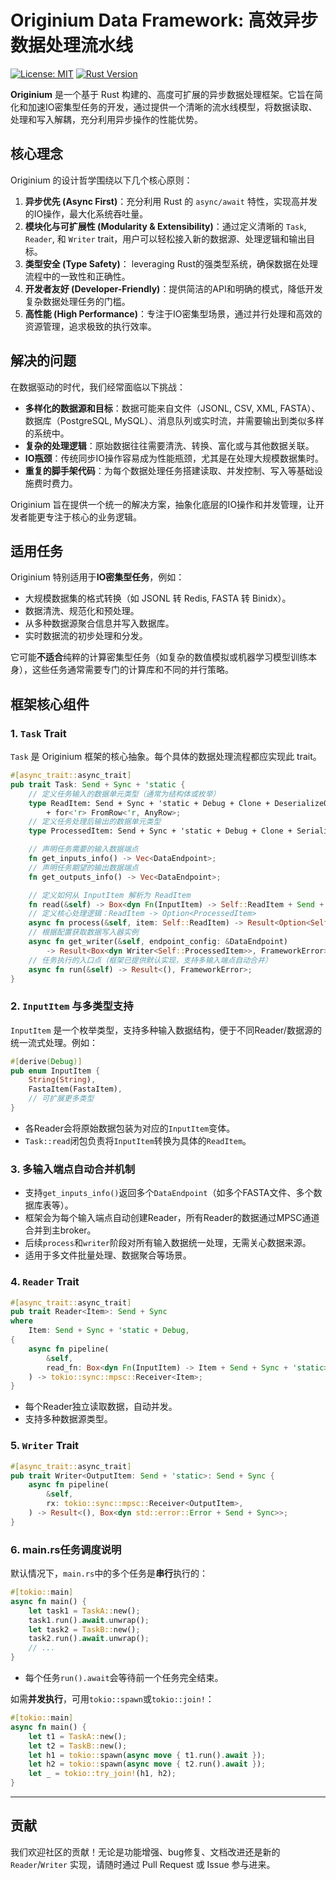 # Originium Data Framework: 高效异步数据处理流水线

[![License: MIT](https://img.shields.io/badge/License-MIT-yellow.svg)](https://opensource.org/licenses/MIT) [![Rust Version](https://img.shields.io/badge/rust-1.70%2B-blue.svg)](https://www.rust-lang.org)

**Originium** 是一个基于 Rust 构建的、高度可扩展的异步数据处理框架。它旨在简化和加速IO密集型任务的开发，通过提供一个清晰的流水线模型，将数据读取、处理和写入解耦，充分利用异步操作的性能优势。

## 核心理念

Originium 的设计哲学围绕以下几个核心原则：

1.  **异步优先 (Async First)**：充分利用 Rust 的 `async/await` 特性，实现高并发的IO操作，最大化系统吞吐量。
2.  **模块化与可扩展性 (Modularity & Extensibility)**：通过定义清晰的 `Task`, `Reader`, 和 `Writer` trait，用户可以轻松接入新的数据源、处理逻辑和输出目标。
3.  **类型安全 (Type Safety)**： leveraging Rust的强类型系统，确保数据在处理流程中的一致性和正确性。
4.  **开发者友好 (Developer-Friendly)**：提供简洁的API和明确的模式，降低开发复杂数据处理任务的门槛。
5.  **高性能 (High Performance)**：专注于IO密集型场景，通过并行处理和高效的资源管理，追求极致的执行效率。

## 解决的问题

在数据驱动的时代，我们经常面临以下挑战：

*   **多样化的数据源和目标**：数据可能来自文件（JSONL, CSV, XML, FASTA）、数据库（PostgreSQL, MySQL）、消息队列或实时流，并需要输出到类似多样的系统中。
*   **复杂的处理逻辑**：原始数据往往需要清洗、转换、富化或与其他数据关联。
*   **IO瓶颈**：传统同步IO操作容易成为性能瓶颈，尤其是在处理大规模数据集时。
*   **重复的脚手架代码**：为每个数据处理任务搭建读取、并发控制、写入等基础设施费时费力。

Originium 旨在提供一个统一的解决方案，抽象化底层的IO操作和并发管理，让开发者能更专注于核心的业务逻辑。

## 适用任务

Originium 特别适用于**IO密集型任务**，例如：

*   大规模数据集的格式转换（如 JSONL 转 Redis, FASTA 转 Binidx）。
*   数据清洗、规范化和预处理。
*   从多种数据源聚合信息并写入数据库。
*   实时数据流的初步处理和分发。

它可能**不适合**纯粹的计算密集型任务（如复杂的数值模拟或机器学习模型训练本身），这些任务通常需要专门的计算库和不同的并行策略。

## 框架核心组件

### 1. `Task` Trait

`Task` 是 Originium 框架的核心抽象。每个具体的数据处理流程都应实现此 trait。

```rust
#[async_trait::async_trait]
pub trait Task: Send + Sync + 'static {
    // 定义任务输入的数据单元类型（通常为结构体或枚举）
    type ReadItem: Send + Sync + 'static + Debug + Clone + DeserializeOwned + Unpin
        + for<'r> FromRow<'r, AnyRow>;
    // 定义任务处理后输出的数据单元类型
    type ProcessedItem: Send + Sync + 'static + Debug + Clone + Serialize + Display;

    // 声明任务需要的输入数据端点
    fn get_inputs_info() -> Vec<DataEndpoint>;
    // 声明任务期望的输出数据端点
    fn get_outputs_info() -> Vec<DataEndpoint>;

    // 定义如何从 InputItem 解析为 ReadItem
    fn read(&self) -> Box<dyn Fn(InputItem) -> Self::ReadItem + Send + Sync + 'static>;
    // 定义核心处理逻辑：ReadItem -> Option<ProcessedItem>
    async fn process(&self, item: Self::ReadItem) -> Result<Option<Self::ProcessedItem>, FrameworkError>;
    // 根据配置获取数据写入器实例
    async fn get_writer(&self, endpoint_config: &DataEndpoint)
        -> Result<Box<dyn Writer<Self::ProcessedItem>>, FrameworkError>;
    // 任务执行的入口点（框架已提供默认实现，支持多输入端点自动合并）
    async fn run(&self) -> Result<(), FrameworkError>;
}
```

### 2. `InputItem` 与多类型支持

`InputItem` 是一个枚举类型，支持多种输入数据结构，便于不同Reader/数据源的统一流式处理。例如：

```rust
#[derive(Debug)]
pub enum InputItem {
    String(String),
    FastaItem(FastaItem),
    // 可扩展更多类型
}
```
- 各Reader会将原始数据包装为对应的`InputItem`变体。
- `Task::read`闭包负责将`InputItem`转换为具体的`ReadItem`。

### 3. 多输入端点自动合并机制

- 支持`get_inputs_info()`返回多个`DataEndpoint`（如多个FASTA文件、多个数据库表等）。
- 框架会为每个输入端点自动创建Reader，所有Reader的数据通过MPSC通道合并到主broker。
- 后续`process`和`writer`阶段对所有输入数据统一处理，无需关心数据来源。
- 适用于多文件批量处理、数据聚合等场景。

### 4. `Reader` Trait

```rust
#[async_trait::async_trait]
pub trait Reader<Item>: Send + Sync
where
    Item: Send + Sync + 'static + Debug,
{
    async fn pipeline(
        &self,
        read_fn: Box<dyn Fn(InputItem) -> Item + Send + Sync + 'static>,
    ) -> tokio::sync::mpsc::Receiver<Item>;
}
```
- 每个Reader独立读取数据，自动并发。
- 支持多种数据源类型。

### 5. `Writer` Trait

```rust
#[async_trait::async_trait]
pub trait Writer<OutputItem: Send + 'static>: Send + Sync {
    async fn pipeline(
        &self,
        rx: tokio::sync::mpsc::Receiver<OutputItem>,
    ) -> Result<(), Box<dyn std::error::Error + Send + Sync>>;
}
```

### 6. main.rs任务调度说明

默认情况下，`main.rs`中的多个任务是**串行**执行的：

```rust
#[tokio::main]
async fn main() {
    let task1 = TaskA::new();
    task1.run().await.unwrap();
    let task2 = TaskB::new();
    task2.run().await.unwrap();
    // ...
}
```
- 每个任务`run().await`会等待前一个任务完全结束。

如需**并发执行**，可用`tokio::spawn`或`tokio::join!`：

```rust
#[tokio::main]
async fn main() {
    let t1 = TaskA::new();
    let t2 = TaskB::new();
    let h1 = tokio::spawn(async move { t1.run().await });
    let h2 = tokio::spawn(async move { t2.run().await });
    let _ = tokio::try_join!(h1, h2);
}
```

---

## 贡献

我们欢迎社区的贡献！无论是功能增强、bug修复、文档改进还是新的 `Reader`/`Writer` 实现，请随时通过 Pull Request 或 Issue 参与进来。